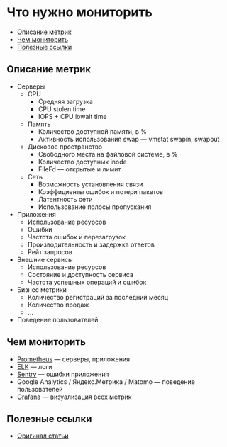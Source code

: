 # Что нужно мониторить

- [Описание метрик](#описание-метрик)
- [Чем мониторить](#чем-мониторить)
- [Полезные ссылки](#полезные-ссылки)



## Описание метрик

- Серверы
	- CPU
		- Средняя загрузка
		- CPU stolen time
		- IOPS + CPU iowait time
	- Память
		- Количество доступной памяти, в %
		- Активность использования swap — vmstat swapin, swapout
	- Дисковое пространство
		- Свободного места на файловой системе, в %
		- Количество доступных inode
		- FileFd — открытые и лимит
	- Сеть
		- Возможность установления связи
		- Коэффициенты ошибок и потери пакетов
		- Латентность сети
		- Использование полосы пропускания
- Приложения
	- Использование ресурсов
	- Ошибки
	- Частота ошибок и перезагрузок
	- Производительность и задержка ответов
	- Рейт запросов
- Внешние сервисы
	- Использование ресурсов
	- Состояние и доступность сервиса
	- Частота успешных операций и ошибок
- Бизнес метрики
	- Количество регистраций за последний месяц
	- Количество продаж
	- ...
- Поведение пользователей



## Чем мониторить

- [Prometheus](Prometheus.md) — серверы, приложения
- [ELK](../ELK) — логи
- [Sentry](Sentry.md) — ошибки приложения
- Google Analytics / Яндекс.Метрика / Matomo — поведение пользователей
- [Grafana](Grafana.md) — визуализация всех метрик



## Полезные ссылки

- [Оригинал статьи](https://www.8host.com/blog/osnovy-monitoringa-i-sbora-metrik/)
